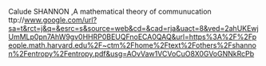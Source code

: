 Calude SHANNON ,A mathematical theory of communucation
ttp://www.google.com/url?sa=t&rct=j&q=&esrc=s&source=web&cd=&cad=rja&uact=8&ved=2ahUKEwjUmMLp0pn7AhW9gv0HHRP0BEUQFnoECA0QAQ&url=https%3A%2F%2Fpeople.math.harvard.edu%2F~ctm%2Fhome%2Ftext%2Fothers%2Fshannon%2Fentropy%2Fentropy.pdf&usg=AOvVaw1VCVoCuO8X0GVoGNNkRcPb

